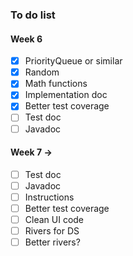 ### To do list

#### Week 6
* [x] PriorityQueue or similar
* [x] Random
* [x] Math functions
* [x] Implementation doc
* [x] Better test coverage
* [ ] Test doc
* [ ] Javadoc

#### Week 7 ->
* [ ] Test doc
* [ ] Javadoc
* [ ] Instructions
* [ ] Better test coverage
* [ ] Clean UI code
* [ ] Rivers for DS
* [ ] Better rivers?